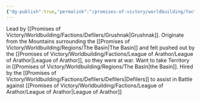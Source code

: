 ```yaml
---
{"dg-publish":true,"permalink":"/promises-of-victory/worldbuilding/factions/defilers/orken-hordes/","title":"Orken Hordes","noteIcon":"Faction","created":"2023-01-25T02:26:53.949+01:00","updated":"2023-04-30T10:49:07.631+02:00"}
---
```


Lead by [[Promises of Victory/Worldbuilding/Factions/Defilers/Grushnak\|Grushnak]].
Originate from the Mountains surrounding the [[Promises of Victory/Worldbuilding/Regions/The Basin\|The Basin]] and felt pushed out by the [[Promises of Victory/Worldbuilding/Factions/League of Arathor/League of Arathor\|League of Arathor]], so they were at war.
Want to take Territory in [[Promises of Victory/Worldbuilding/Regions/The Basin\|the Basin]]. Hired by the [[Promises of Victory/Worldbuilding/Factions/Defilers/Defilers\|Defilers]] to assist in Battle against [[Promises of Victory/Worldbuilding/Factions/League of Arathor/League of Arathor\|League of Arathor]]
